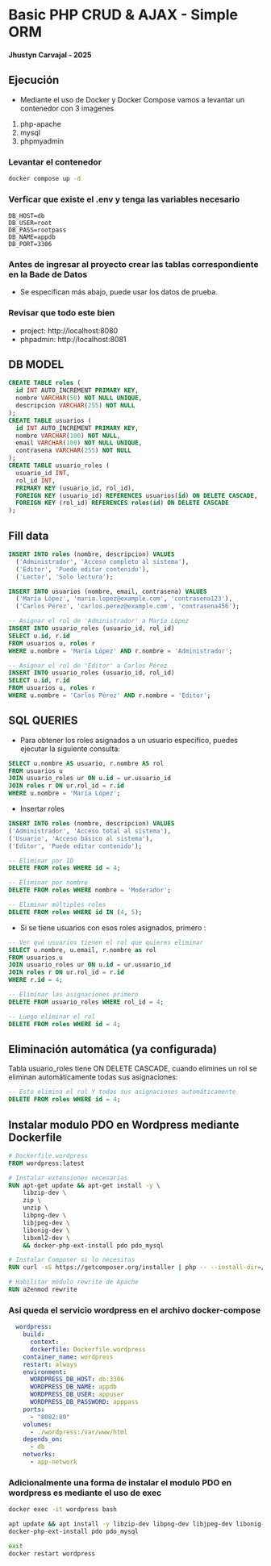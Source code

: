# Basic PHP CRUD & AJAX - Simple ORM
#### Jhustyn Carvajal - 2025

## Ejecución 
- Mediante el uso de Docker y Docker Compose vamos a levantar un contenedor con 3 imagenes

1. php-apache
2. mysql
3. phpmyadmin

### Levantar el contenedor 
```bash
docker compose up -d
```
### Verficar que existe el .env y tenga las variables necesario
```
DB_HOST=db
DB_USER=root
DB_PASS=rootpass
DB_NAME=appdb
DB_PORT=3306
```

### Antes de ingresar al proyecto crear las tablas correspondiente en la Bade de Datos

- Se especifican más abajo, puede usar los datos de prueba.

### Revisar que todo este bien 

- project: http://localhost:8080
- phpadmin: http://localhost:8081

## DB MODEL

```SQL
CREATE TABLE roles (
  id INT AUTO_INCREMENT PRIMARY KEY,
  nombre VARCHAR(50) NOT NULL UNIQUE,
  descripcion VARCHAR(255) NOT NULL
);
CREATE TABLE usuarios (
  id INT AUTO_INCREMENT PRIMARY KEY,
  nombre VARCHAR(100) NOT NULL,
  email VARCHAR(100) NOT NULL UNIQUE,
  contrasena VARCHAR(255) NOT NULL
);
CREATE TABLE usuario_roles (
  usuario_id INT,
  rol_id INT,
  PRIMARY KEY (usuario_id, rol_id),
  FOREIGN KEY (usuario_id) REFERENCES usuarios(id) ON DELETE CASCADE,
  FOREIGN KEY (rol_id) REFERENCES roles(id) ON DELETE CASCADE
);
```
## Fill data

```SQL
INSERT INTO roles (nombre, descripcion) VALUES
  ('Administrador', 'Acceso completo al sistema'),
  ('Editor', 'Puede editar contenido'),
  ('Lector', 'Solo lectura');

INSERT INTO usuarios (nombre, email, contrasena) VALUES
  ('María López', 'maria.lopez@example.com', 'contrasena123'),
  ('Carlos Pérez', 'carlos.perez@example.com', 'contrasena456');

-- Asignar el rol de 'Administrador' a María López
INSERT INTO usuario_roles (usuario_id, rol_id)
SELECT u.id, r.id
FROM usuarios u, roles r
WHERE u.nombre = 'María López' AND r.nombre = 'Administrador';

-- Asignar el rol de 'Editor' a Carlos Pérez
INSERT INTO usuario_roles (usuario_id, rol_id)
SELECT u.id, r.id
FROM usuarios u, roles r
WHERE u.nombre = 'Carlos Pérez' AND r.nombre = 'Editor';
```
## SQL QUERIES

- Para obtener los roles asignados a un usuario específico, puedes ejecutar la siguiente consulta:

```SQL
SELECT u.nombre AS usuario, r.nombre AS rol
FROM usuarios u
JOIN usuario_roles ur ON u.id = ur.usuario_id
JOIN roles r ON ur.rol_id = r.id
WHERE u.nombre = 'María López';
```

- Insertar roles


```SQL
INSERT INTO roles (nombre, descripcion) VALUES 
('Administrador', 'Acceso total al sistema'),
('Usuario', 'Acceso básico al sistema'),
('Editor', 'Puede editar contenido');
```

```SQL
-- Eliminar por ID
DELETE FROM roles WHERE id = 4;

-- Eliminar por nombre
DELETE FROM roles WHERE nombre = 'Moderador';

-- Eliminar múltiples roles
DELETE FROM roles WHERE id IN (4, 5);
```

- Si se tiene usuarios con esos roles asignados, primero :

```SQL
-- Ver qué usuarios tienen el rol que quieres eliminar
SELECT u.nombre, u.email, r.nombre as rol 
FROM usuarios u 
JOIN usuario_roles ur ON u.id = ur.usuario_id 
JOIN roles r ON ur.rol_id = r.id 
WHERE r.id = 4;

-- Eliminar las asignaciones primero
DELETE FROM usuario_roles WHERE rol_id = 4;

-- Luego eliminar el rol
DELETE FROM roles WHERE id = 4;
```
## Eliminación automática (ya configurada)
Tabla usuario_roles tiene ON DELETE CASCADE, cuando elimines un rol se eliminan automáticamente todas sus asignaciones:

```SQL
-- Esto elimina el rol Y todas sus asignaciones automáticamente
DELETE FROM roles WHERE id = 4;
```

## Instalar modulo PDO en Wordpress mediante Dockerfile

```Dockerfile
# Dockerfile.wordpress
FROM wordpress:latest

# Instalar extensiones necesarias
RUN apt-get update && apt-get install -y \
    libzip-dev \
    zip \
    unzip \
    libpng-dev \
    libjpeg-dev \
    libonig-dev \
    libxml2-dev \
    && docker-php-ext-install pdo pdo_mysql

# Instalar Composer si lo necesitas
RUN curl -sS https://getcomposer.org/installer | php -- --install-dir=/usr/local/bin --filename=composer

# Habilitar módulo rewrite de Apache
RUN a2enmod rewrite
```


### Asi queda el servicio wordpress en el archivo docker-compose
```docker-compose.yml
  wordpress:
    build:
      context: .
      dockerfile: Dockerfile.wordpress
    container_name: wordpress
    restart: always
    environment:
      WORDPRESS_DB_HOST: db:3306
      WORDPRESS_DB_NAME: appdb
      WORDPRESS_DB_USER: appuser
      WORDPRESS_DB_PASSWORD: apppass
    ports:
      - "8082:80"
    volumes:
      - ./wordpress:/var/www/html
    depends_on:
      - db
    networks:
      - app-network
```

### Adicionalmente una forma de instalar el modulo PDO en wordpress es mediante el uso de exec 

```bash
docker exec -it wordpress bash

apt update && apt install -y libzip-dev libpng-dev libjpeg-dev libonig-dev libxml2-dev unzip
docker-php-ext-install pdo pdo_mysql

exit
docker restart wordpress
```